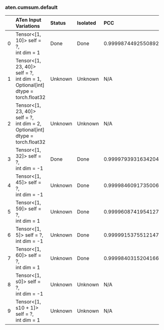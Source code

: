 ### aten.cumsum.default
|    | ATen Input Variations                                                                | Status   | Isolated   | PCC                | Host   |
|---:|:-------------------------------------------------------------------------------------|:---------|:-----------|:-------------------|:-------|
|  0 | Tensor<[1, 10]> self = ?,<br>int dim = 1                                             | Done     | Done       | 0.9999874492550892 | -1     |
|  1 | Tensor<[1, 23, 40]> self = ?,<br>int dim = 1,<br>Optional[int] dtype = torch.float32 | Unknown  | Unknown    | N/A                | N/A    |
|  2 | Tensor<[1, 23, 40]> self = ?,<br>int dim = 2,<br>Optional[int] dtype = torch.float32 | Unknown  | Unknown    | N/A                | N/A    |
|  3 | Tensor<[1, 32]> self = ?,<br>int dim = -1                                            | Done     | Done       | 0.9999793931634204 | -1     |
|  4 | Tensor<[1, 45]> self = ?,<br>int dim = -1                                            | Unknown  | Done       | 0.9999846091735006 | -1     |
|  5 | Tensor<[1, 59]> self = ?,<br>int dim = 1                                             | Unknown  | Done       | 0.9999608741954127 | -1     |
|  6 | Tensor<[1, 5]> self = ?,<br>int dim = -1                                             | Unknown  | Done       | 0.9999915375512147 | -1     |
|  7 | Tensor<[1, 60]> self = ?,<br>int dim = 1                                             | Unknown  | Done       | 0.9999840315204166 | -1     |
|  8 | Tensor<[1, s0]> self = ?,<br>int dim = -1                                            | Unknown  | Unknown    | N/A                | N/A    |
|  9 | Tensor<[1, s10 + 1]> self = ?,<br>int dim = 1                                        | Unknown  | Unknown    | N/A                | N/A    |

